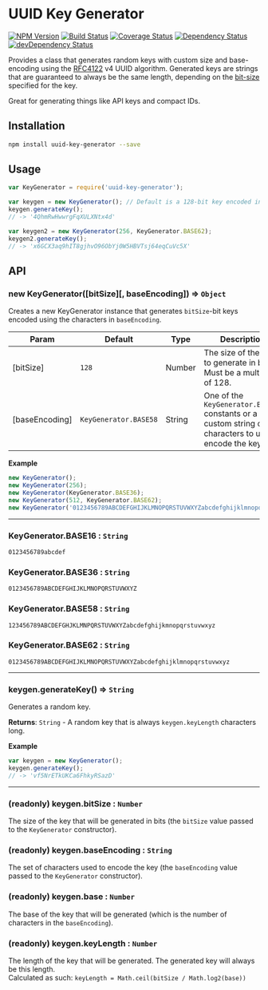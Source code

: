 # UUID Key Generator

[![NPM Version](https://img.shields.io/npm/v/uuid-key-generator.svg)](https://www.npmjs.com/package/uuid-key-generator)
[![Build Status](https://travis-ci.org/nwoltman/uuid-key-generator.svg?branch=master)](https://travis-ci.org/nwoltman/uuid-key-generator)
[![Coverage Status](https://coveralls.io/repos/nwoltman/uuid-key-generator/badge.svg?branch=master&service=github)](https://coveralls.io/github/nwoltman/uuid-key-generator?branch=master)
[![Dependency Status](https://david-dm.org/nwoltman/uuid-key-generator.svg)](https://david-dm.org/nwoltman/uuid-key-generator)
[![devDependency Status](https://david-dm.org/nwoltman/uuid-key-generator/dev-status.svg)](https://david-dm.org/nwoltman/uuid-key-generator#info=devDependencies)

Provides a class that generates random keys with custom size and base-encoding using the [RFC4122](http://www.ietf.org/rfc/rfc4122.txt) v4 UUID algorithm. Generated keys are strings that are guaranteed to always be the same length, depending on the [bit-size](#new-keygeneratorbitsize-baseencoding--object) specified for the key.

Great for generating things like API keys and compact IDs.


## Installation

```sh
npm install uuid-key-generator --save
```


## Usage

```js
var KeyGenerator = require('uuid-key-generator');

var keygen = new KeyGenerator(); // Default is a 128-bit key encoded in base58
keygen.generateKey();
// -> '4QhmRwHwwrgFqXULXNtx4d'

var keygen2 = new KeyGenerator(256, KeyGenerator.BASE62);
keygen2.generateKey();
// -> 'x6GCX3aq9hIT8gjhvO96ObYj0W5HBVTsj64eqCuVc5X'
```


## API

### new KeyGenerator([bitSize][, baseEncoding]) ⇒ `Object`
Creates a new KeyGenerator instance that generates `bitSize`-bit keys encoded using the characters in `baseEncoding`.

| Param | Default | Type | Description |
|-------|---------|------|-------------|
| [bitSize] | `128` | Number | The size of the key to generate in bits. Must be a multiple of 128. |
| [baseEncoding] | `KeyGenerator.BASE58` | String | One of the `KeyGenerator.BASE##` constants or a custom string of characters to use to encode the key. |

**Example**
```js
new KeyGenerator();
new KeyGenerator(256);
new KeyGenerator(KeyGenerator.BASE36);
new KeyGenerator(512, KeyGenerator.BASE62);
new KeyGenerator('0123456789ABCDEFGHIJKLMNOPQRSTUVWXYZabcdefghijklmnopqrstuvwxyz+/'); // Custom encoding (base64)
```

---

### KeyGenerator.BASE16 : `String`
`0123456789abcdef`

### KeyGenerator.BASE36 : `String`
`0123456789ABCDEFGHIJKLMNOPQRSTUVWXYZ`

### KeyGenerator.BASE58 : `String`
`123456789ABCDEFGHJKLMNPQRSTUVWXYZabcdefghijkmnopqrstuvwxyz`

### KeyGenerator.BASE62 : `String`
`0123456789ABCDEFGHIJKLMNOPQRSTUVWXYZabcdefghijklmnopqrstuvwxyz`

---

### keygen.generateKey() ⇒ `String`
Generates a random key.

**Returns**: `String` - A random key that is always `keygen.keyLength` characters long.

**Example**
```js
var keygen = new KeyGenerator();
keygen.generateKey();
// -> 'vf5NrETkUKCa6FhkyRSazD'
```

---

### (readonly) keygen.bitSize : `Number`
The size of the key that will be generated in bits (the `bitSize` value passed to the `KeyGenerator` constructor).

### (readonly) keygen.baseEncoding : `String`
The set of characters used to encode the key (the `baseEncoding` value passed to the `KeyGenerator` constructor).

### (readonly) keygen.base : `Number`
The base of the key that will be generated (which is the number of characters in the `baseEncoding`).

### (readonly) keygen.keyLength : `Number`
The length of the key that will be generated. The generated key will always be this length.  
Calculated as such: `keyLength = Math.ceil(bitSize / Math.log2(base))`

